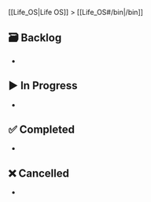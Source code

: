 [[Life_OS|Life OS]] > [[Life_OS#/bin|/bin]]

<!-- Projects: Projects accomplish goals & have a polished product as the end result. The project template is generated when you create a new note from this page. -->

## 🗃️ Backlog

- 

## ▶️ In Progress

- 

## ✅ Completed

- 

## ❌ Cancelled

- 
